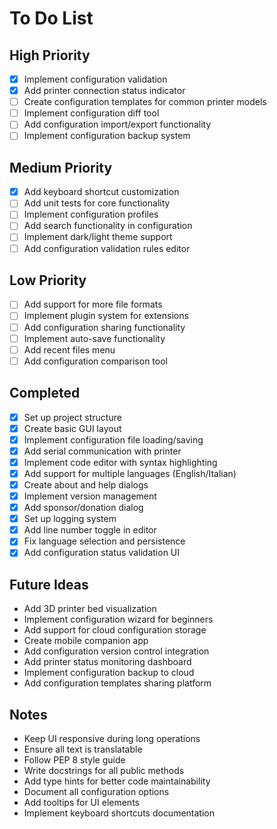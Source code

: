 # To Do List

## High Priority
- [x] Implement configuration validation
- [x] Add printer connection status indicator
- [ ] Create configuration templates for common printer models
- [ ] Implement configuration diff tool
- [ ] Add configuration import/export functionality
- [ ] Implement configuration backup system

## Medium Priority
- [x] Add keyboard shortcut customization
- [ ] Add unit tests for core functionality
- [ ] Implement configuration profiles
- [ ] Add search functionality in configuration
- [ ] Implement dark/light theme support
- [ ] Add configuration validation rules editor

## Low Priority
- [ ] Add support for more file formats
- [ ] Implement plugin system for extensions
- [ ] Add configuration sharing functionality
- [ ] Implement auto-save functionality
- [ ] Add recent files menu
- [ ] Add configuration comparison tool

## Completed 
- [x] Set up project structure
- [x] Create basic GUI layout
- [x] Implement configuration file loading/saving
- [x] Add serial communication with printer
- [x] Implement code editor with syntax highlighting
- [x] Add support for multiple languages (English/Italian)
- [x] Create about and help dialogs
- [x] Implement version management
- [x] Add sponsor/donation dialog
- [x] Set up logging system
- [x] Add line number toggle in editor
- [x] Fix language selection and persistence
- [x] Add configuration status validation UI

## Future Ideas
- Add 3D printer bed visualization
- Implement configuration wizard for beginners
- Add support for cloud configuration storage
- Create mobile companion app
- Add configuration version control integration
- Add printer status monitoring dashboard
- Implement configuration backup to cloud
- Add configuration templates sharing platform

## Notes
- Keep UI responsive during long operations
- Ensure all text is translatable
- Follow PEP 8 style guide
- Write docstrings for all public methods
- Add type hints for better code maintainability
- Document all configuration options
- Add tooltips for UI elements
- Implement keyboard shortcuts documentation
